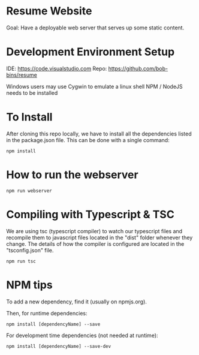 Resume Website
==============

Goal: Have a deployable web server that serves up some static content.

# Development Environment Setup

IDE: https://code.visualstudio.com
Repo: https://github.com/bob-bins/resume

Windows users may use Cygwin to emulate a linux shell
NPM / NodeJS needs to be installed

# To Install

After cloning this repo locally, we have to install all the dependencies listed in the package.json
file. This can be done with a single command:

    npm install

# How to run the webserver

    npm run webserver

# Compiling with Typescript & TSC

We are using tsc (typescript compiler) to watch our typescript files and recompile them
to javascript files located in the "dist" folder whenever they change. The details of
how the compiler is configured are located in the "tsconfig.json" file.

    npm run tsc

# NPM tips

To add a new dependency, find it (usually on npmjs.org).

Then, for runtime dependencies:

    npm install [dependencyName] --save

For development time dependencies (not needed at runtime):

    npm install [dependencyName] --save-dev